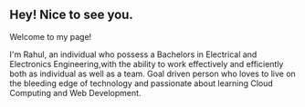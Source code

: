 Hey! Nice to see you.
---------------------
Welcome to my page!

I'm Rahul, an individual who possess a Bachelors in Electrical and Electronics Engineering,with the ability to work effectively and efficiently both as individual as well as a team.
Goal driven person who loves to live on the bleeding edge of technology and passionate about learning Cloud Computing and Web Development.
